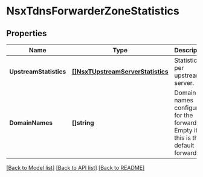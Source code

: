 # NsxTdnsForwarderZoneStatistics

## Properties
Name | Type | Description | Notes
------------ | ------------- | ------------- | -------------
**UpstreamStatistics** | [**[]NsxTUpstreamServerStatistics**](NsxTUpstreamServerStatistics.md) | Statistics per upstream server. | [optional] [default to null]
**DomainNames** | **[]string** | Domain names configured for the forwarder. Empty if this is the default forwarder.  | [optional] [default to null]

[[Back to Model list]](../README.md#documentation-for-models) [[Back to API list]](../README.md#documentation-for-api-endpoints) [[Back to README]](../README.md)

